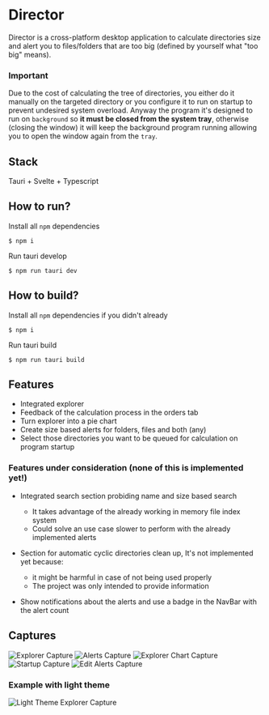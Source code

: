 # Director

Director is a cross-platform desktop application to calculate directories size and alert you to files/folders that are too big (defined by yourself what "too big" means).

### Important

Due to the cost of calculating the tree of directories, you either do it manually on the targeted directory or you configure it to run on startup to prevent undesired system overload. Anyway the program it's designed to run on `background` so **it must be closed from the system tray**, otherwise (closing the window) it will keep the background program running allowing you to open the window again from the `tray`.

## Stack

Tauri + Svelte + Typescript

## How to run?

Install all `npm` dependencies
```
$ npm i
```

Run tauri develop
```
$ npm run tauri dev
```

## How to build?

Install all `npm` dependencies if you didn't already
```
$ npm i
```

Run tauri build
```
$ npm run tauri build
```

## Features

- Integrated explorer
- Feedback of the calculation process in the orders tab
- Turn explorer into a pie chart
- Create size based alerts for folders, files and both (any)
- Select those directories you want to be queued for calculation on program startup

### Features under consideration (none of this is implemented yet!)

- Integrated search section probiding name and size based search
  - It takes advantage of the already working in memory file index system
  - Could solve an use case slower to perform with the already implemented alerts

- Section for automatic cyclic directories clean up, It's not implemented yet because:
  - it might be harmful in case of not being used properly
  - The project was only intended to provide information

- Show notifications about the alerts and use a badge in the NavBar with the alert count

## Captures

![Explorer Capture](https://github.com/albertoaer/director/assets/24974091/f7f7c94f-bdbd-4651-9313-0009eba299c4)
![Alerts Capture](https://github.com/albertoaer/director/assets/24974091/a2cf9a0c-8780-4deb-8ba0-66f1d34504dc)
![Explorer Chart Capture](https://github.com/albertoaer/director/assets/24974091/17b44232-efc4-45b5-8e80-680825d849ae)
![Startup Capture](https://github.com/albertoaer/director/assets/24974091/8166fb96-ae39-452c-b943-0dcbceb11494)
![Edit Alerts Capture](https://github.com/albertoaer/director/assets/24974091/6f99f3ca-20ec-4808-9497-0e4303399355)

### Example with light theme

![Light Theme Explorer Capture](https://github.com/albertoaer/director/assets/24974091/c612f5cf-1a4e-43d9-b696-f44077afd2b7)